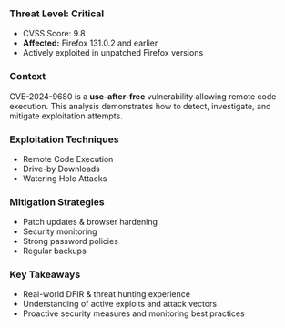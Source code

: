 ### Threat Level: Critical
- CVSS Score: 9.8
- **Affected:** Firefox 131.0.2 and earlier
- Actively exploited in unpatched Firefox versions

### Context
CVE-2024-9680 is a **use-after-free** vulnerability allowing remote code execution. This analysis demonstrates how to detect, investigate, and mitigate exploitation attempts.

### Exploitation Techniques
- Remote Code Execution
- Drive-by Downloads
- Watering Hole Attacks

### Mitigation Strategies
- Patch updates & browser hardening
- Security monitoring
- Strong password policies
- Regular backups

### Key Takeaways
- Real-world DFIR & threat hunting experience
- Understanding of active exploits and attack vectors
- Proactive security measures and monitoring best practices
